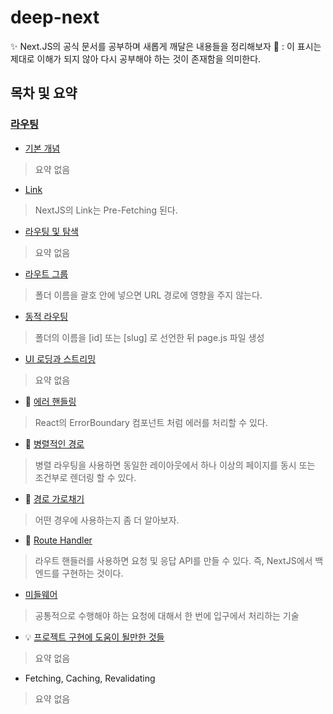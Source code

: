 # deep-next
✨ Next.JS의 공식 문서를 공부하며 새롭게 깨달은 내용들을 정리해보자
🤔 : 이 표시는 제대로 이해가 되지 않아 다시 공부해야 하는 것이 존재함을 의미한다.

## 목차 및 요약
### [라우팅](https://github.com/JunhOpportunity/deep-next/tree/main/routing)
- [기본 개념](https://github.com/JunhOpportunity/deep-next/blob/main/routing/0-basic.md)
> 요약 없음
- [Link](https://github.com/JunhOpportunity/deep-next/blob/main/routing/1-link.md)
> NextJS의 Link는 Pre-Fetching 된다.
- [라우팅 및 탐색](https://github.com/JunhOpportunity/deep-next/blob/main/routing/2-routing-and-navigating.md)
> 요약 없음
- [라우트 그룹](https://github.com/JunhOpportunity/deep-next/blob/main/routing/3-route-groups.md)
> 폴더 이름을 괄호 안에 넣으면 URL 경로에 영향을 주지 않는다.
- [동적 라우팅](https://github.com/JunhOpportunity/deep-next/blob/main/routing/4-dynamic-routing.md)
> 폴더의 이름을 [id] 또는 [slug] 로 선언한 뒤 page.js 파일 생성
- [UI 로딩과 스트리밍](https://github.com/JunhOpportunity/deep-next/blob/main/routing/5-ui-loading-and-streaming.md)
> 요약 없음
- 🤔 [에러 핸들링](https://github.com/JunhOpportunity/deep-next/blob/main/routing/6-error-handling.md)
> React의 ErrorBoundary 컴포넌트 처럼 에러를 처리할 수 있다.
- 🤔 [병렬적인 경로](https://github.com/JunhOpportunity/deep-next/blob/main/routing/7-parallel-path.md)
> 병렬 라우팅을 사용하면 동일한 레이아웃에서 하나 이상의 페이지를 동시 또는 조건부로 렌더링 할 수 있다.
- 🤔 [경로 가로채기](https://github.com/JunhOpportunity/deep-next/blob/main/routing/8-intercept-path.md)
> 어떤 경우에 사용하는지 좀 더 알아보자.
- 🤔 [Route Handler](https://github.com/JunhOpportunity/deep-next/blob/main/routing/9-route-handler.md)
> 라우트 핸들러를 사용하면 요청 및 응답 API를 만들 수 있다. 즉, NextJS에서 백엔드를 구현하는 것이다.
- [미들웨어](https://github.com/JunhOpportunity/deep-next/blob/main/routing/10-middleware.md)
> 공통적으로 수행해야 하는 요청에 대해서 한 번에 입구에서 처리하는 기술
- 💡 [프로젝트 구현에 도움이 될만한 것들](https://github.com/JunhOpportunity/deep-next/blob/main/routing/11-special-addition.md)
> 요약 없음
- Fetching, Caching, Revalidating
> 요약 없음